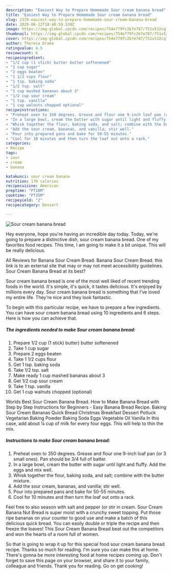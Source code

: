```yaml
---
description: "Easiest Way to Prepare Homemade Sour cream banana bread"
title: "Easiest Way to Prepare Homemade Sour cream banana bread"
slug: 2378-easiest-way-to-prepare-homemade-sour-cream-banana-bread
date: 2020-06-12T18:48:59.539Z
image: https://img-global.cpcdn.com/recipes/754e779fc2b7e787/751x532cq70/sour-cream-banana-bread-recipe-main-photo.jpg
thumbnail: https://img-global.cpcdn.com/recipes/754e779fc2b7e787/751x532cq70/sour-cream-banana-bread-recipe-main-photo.jpg
cover: https://img-global.cpcdn.com/recipes/754e779fc2b7e787/751x532cq70/sour-cream-banana-bread-recipe-main-photo.jpg
author: Theresa Drake
ratingvalue: 4.5
reviewcount: 6
recipeingredient:
- "1/2 cup (1 stick) butter butter softenened"
- "1 cup sugar"
- "2 eggs beaten"
- "1 1/2 cups flour"
- "1 tsp. baking soda"
- "1/2 tsp. salt"
- "1 cup mashed bananas about 3"
- "1/2 cup sour cream"
- "1 tsp. vanilla"
- "1 cup walnuts chopped optional"
recipeinstructions:
- "Preheat oven to 350 degrees. Grease and flour one 9-inch loaf pan (or 3 small ones). Pan should be 3/4 full of batter."
- "In a large bowl, cream the butter with sugar until light and fluffy. Add the eggs and mix well."
- "Whisk together the flour, baking soda, and salt; combine with the butter mixture."
- "Add the sour cream, bananas, and vanilla; stir well."
- "Pour into prepared pans and bake for 50-55 minutes."
- "Cool for 10 minutes and then turn the loaf out onto a rack."
categories:
- Recipe
tags:
- sour
- cream
- banana

katakunci: sour cream banana 
nutrition: 170 calories
recipecuisine: American
preptime: "PT18M"
cooktime: "PT35M"
recipeyield: "2"
recipecategory: Dessert

---
```



![Sour cream banana bread](https://img-global.cpcdn.com/recipes/754e779fc2b7e787/751x532cq70/sour-cream-banana-bread-recipe-main-photo.jpg)

Hey everyone, hope you're having an incredible day today. Today, we're going to prepare a distinctive dish, sour cream banana bread. One of my favorites food recipes. This time, I am going to make it a bit unique. This will be really delicious.

All Reviews for Banana Sour Cream Bread. Banana Sour Cream Bread. this link is to an external site that may or may not meet accessibility guidelines. Sour Cream Banana Bread at its best?

Sour cream banana bread is one of the most well liked of recent trending foods in the world. It's simple, it's quick, it tastes delicious. It's enjoyed by millions every day. Sour cream banana bread is something that I've loved my entire life. They're nice and they look fantastic.


To begin with this particular recipe, we have to prepare a few ingredients. You can have sour cream banana bread using 10 ingredients and 6 steps. Here is how you can achieve that.

<!--inarticleads1-->

##### The ingredients needed to make Sour cream banana bread:

1. Prepare 1/2 cup (1 stick) butter) butter softenened
1. Take 1 cup sugar
1. Prepare 2 eggs beaten
1. Take 1 1/2 cups flour
1. Get 1 tsp. baking soda
1. Take 1/2 tsp. salt
1. Make ready 1 cup mashed bananas about 3
1. Get 1/2 cup sour cream
1. Take 1 tsp. vanilla
1. Get 1 cup walnuts chopped (optional)


Worlds Best Sour Cream Banana Bread. How to Make Banana Bread with Step by Step Instructions for Beginners - Easy Banana Bread Recipe. Baking Sour Cream Bananas Quick Bread Christmas Breakfast Dessert Potluck Vegetarian Baking Powder Baking Soda Eggs Vegetable Oil Vanilla In this case, add about ¼ cup of milk for every four eggs. This will help to thin the mix. 

<!--inarticleads2-->

##### Instructions to make Sour cream banana bread:

1. Preheat oven to 350 degrees. Grease and flour one 9-inch loaf pan (or 3 small ones). Pan should be 3/4 full of batter.
1. In a large bowl, cream the butter with sugar until light and fluffy. Add the eggs and mix well.
1. Whisk together the flour, baking soda, and salt; combine with the butter mixture.
1. Add the sour cream, bananas, and vanilla; stir well.
1. Pour into prepared pans and bake for 50-55 minutes.
1. Cool for 10 minutes and then turn the loaf out onto a rack.


Feel free to also season with salt and pepper (or stir in cream. Sour Cream Banana Nut Bread is super moist with a crunchy sweet topping. Put those ripe bananas on your counter to good use and make a batch of this delicious quick bread. You can easily double or triple the recipe and then freeze the loaves! This Sour Cream Banana Bread beat out the competitors and won the hearts of a room full of women. 

So that is going to wrap it up for this special food sour cream banana bread recipe. Thanks so much for reading. I'm sure you can make this at home. There's gonna be more interesting food at home recipes coming up. Don't forget to save this page on your browser, and share it to your family, colleague and friends. Thank you for reading. Go on get cooking!
